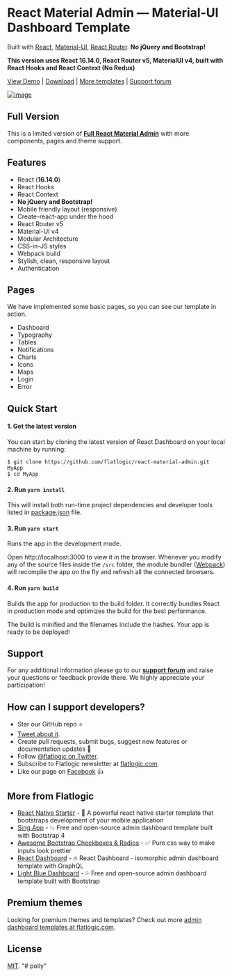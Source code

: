 # React Material Admin — Material-UI Dashboard Template

Built with [React](https://facebook.github.io/react/), [Material-UI](https://material-ui.com), [React Router](https://reacttraining.com/react-router/).
**No jQuery and Bootstrap!**

**This version uses React 16.14.0, React Router v5, MaterialUI v4, built with React Hooks and React Context (No Redux)**

[View Demo](https://flatlogic.com/templates/react-material-admin/demo) | [Download](https://github.com/flatlogic/react-material-admin/archive/master.zip) | [More templates](https://flatlogic.com/templates) | [Support forum](https://flatlogic.com/forum)

[![image](https://user-images.githubusercontent.com/24964748/55800639-df780300-5adc-11e9-84b7-7c2437088516.png)](https://flatlogic.com/admin-dashboards/react-material-admin/demo)

## Full Version

This is a limited version of [**Full React Material Admin**](https://flatlogic.com/templates/react-material-admin-full/demo) with more components, pages and theme support.

## Features

- React (**16.14.0**)
- React Hooks
- React Context
- **No jQuery and Bootstrap!**
- Mobile friendly layout (responsive)
- Create-react-app under the hood
- React Router v5
- Material-UI v4
- Modular Architecture
- CSS-in-JS styles
- Webpack build
- Stylish, clean, responsive layout
- Authentication

## Pages

We have implemented some basic pages, so you can see our template in action.

- Dashboard
- Typography
- Tables
- Notifications
- Charts
- Icons
- Maps
- Login
- Error

## Quick Start

#### 1. Get the latest version

You can start by cloning the latest version of React Dashboard on your
local machine by running:

```shell
$ git clone https://github.com/flatlogic/react-material-admin.git MyApp
$ cd MyApp
```

#### 2. Run `yarn install`

This will install both run-time project dependencies and developer tools listed
in [package.json](package.json) file.

#### 3. Run `yarn start`

Runs the app in the development mode.

Open http://localhost:3000 to view it in the browser. Whenever you modify any of the source files inside the `/src` folder,
the module bundler ([Webpack](http://webpack.github.io/)) will recompile the
app on the fly and refresh all the connected browsers.

#### 4. Run `yarn build`

Builds the app for production to the build folder.
It correctly bundles React in production mode and optimizes the build for the best performance.

The build is minified and the filenames include the hashes.
Your app is ready to be deployed!

## Support

For any additional information please go to our [**support forum**](https://flatlogic.com/forum) and raise your questions or feedback provide there. We highly appreciate your participation!

## How can I support developers?

- Star our GitHub repo :star:
- [Tweet about it](https://twitter.com/intent/tweet?text=Amazing%20dashboard%20built%20with%20NodeJS,%20React%20and%20Bootstrap!&url=https://github.com/flatlogic/react-material-template&via=flatlogic).
- Create pull requests, submit bugs, suggest new features or documentation updates :wrench:
- Follow [@flatlogic on Twitter](https://twitter.com/flatlogic).
- Subscribe to Flatlogic newsletter at [flatlogic.com](https://flatlogic.com/)
- Like our page on [Facebook](https://www.facebook.com/flatlogic/) :thumbsup:

## More from Flatlogic

- [React Native Starter](https://github.com/flatlogic/react-native-starter) - 🚀 A powerful react native starter template that bootstraps development of your mobile application
- [Sing App](https://github.com/flatlogic/sing-app) - 💥 Free and open-source admin dashboard template built with Bootstrap 4
- [Awesome Bootstrap Checkboxes & Radios](https://github.com/flatlogic/awesome-bootstrap-checkbox) - ✅ Pure css way to make inputs look prettier
- [React Dashboard](https://github.com/flatlogic/react-dashboard) - 🔥 React Dashboard - isomorphic admin dashboard template with GraphQL
- [Light Blue Dashboard](https://github.com/flatlogic/light-blue-dashboard) - 💦 Free and open-source admin dashboard template built with Bootstrap

## Premium themes

Looking for premium themes and templates? Check out more [admin dashboard templates at flatlogic.com](https://flatlogic.com/admin-dashboards).

## License

[MIT](https://github.com/flatlogic/react-material-dashboard/blob/master/LICENSE.txt).
"# polly" 
